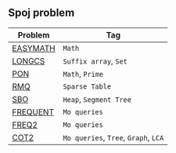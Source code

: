 ## Spoj problem
| Problem                               | Tag |
| -----------                           | ----------- |
| [EASYMATH](EASYMATH)                  | `Math` |
| [LONGCS](LONGCS)                      | `Suffix array`, `Set` |
| [PON](PON)                            | `Math`, `Prime` |
| [RMQ](RMQSQ)                          | `Sparse Table` |
| [SBO](SBO)                            | `Heap`, `Segment Tree` |
| [FREQUENT](FREQUENT)                  | `Mo queries` |
| [FREQ2](FREQ2)                        | `Mo queries` |
| [COT2](COT2)                          | `Mo queries`, `Tree`, `Graph`, `LCA` |